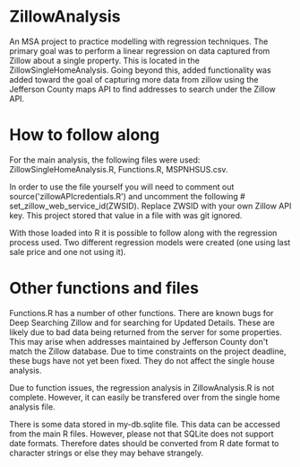 # ZillowAnalysis
An MSA project to practice modelling with regression techniques. The primary goal was to perform a linear regression on data captured from Zillow about a single property. This is located in the ZillowSingleHomeAnalysis. Going beyond this, added functionality was added toward the goal of capturing more data from zillow using the Jefferson County maps API to find addresses to search under the Zillow API. 

# How to follow along
For the main analysis, the following files were used: ZillowSingleHomeAnalysis.R, Functions.R, MSPNHSUS.csv. 

In order to use the file yourself you will need to comment out source('zillowAPIcredentials.R') and uncomment the following # set_zillow_web_service_id(ZWSID). Replace ZWSID with your own Zillow API key. This project stored that value in a file with was git ignored.

With those loaded into R it is possible to follow along with the regression process used. Two different regression models were created (one using last sale price and one not using it). 

# Other functions and files
Functions.R has a number of other functions. There are known bugs for Deep Searching Zillow and for searching for Updated Details. These are likely due to bad data being returned from the server for some properties. This may arise when addresses maintained by Jefferson County don't match the Zillow database. Due to time constraints on the project deadline, these bugs have not yet been fixed. They do not affect the single house analysis.

Due to function issues, the regression analysis in ZillowAnalysis.R is not complete. However, it can easily be transfered over from the single home analysis file. 

There is some data stored in my-db.sqlite file. This data can be accessed from the main R files. However, please not that SQLite does not support date formats. Therefore dates should be converted from R date format to character strings or else they may behave strangely. 

